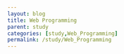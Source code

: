 ```yaml
---
layout: blog
title: Web Programming 
parent: study
categories: [study,Web_Programming]
permalink: /study/Web_Programming
---
```

